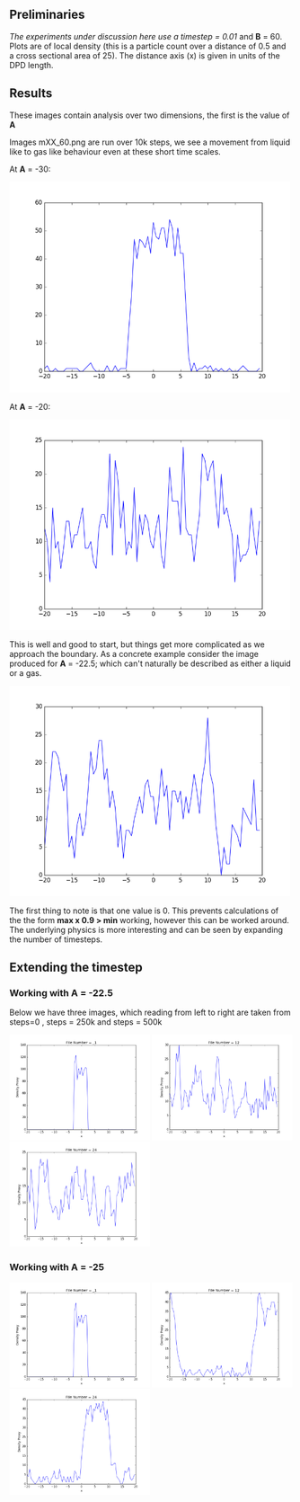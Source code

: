 ## Preliminaries

_The experiments under discussion here use a timestep = 0.01_ and **B** = 60. Plots are of local density (this is a particle count over a distance of 0.5 and a cross sectional area of 25). The distance axis (x) is given in units of the DPD length.

## Results

These images contain analysis over two dimensions, the first is the value of **A**

Images mXX_60.png are run over 10k steps, we see a movement from liquid like to gas like behaviour even at these short time scales.

At **A** = -30: 

<img src="images/A_var/m30_60.png" alt="Drawing" width="500"/>

At **A** = -20:

<img src="images/A_var/m20_60.png" alt="Drawing" width="500"/>

This is well and good to start, but things get more complicated as we approach the boundary. As a concrete example consider the image produced for **A** = -22.5; which can't naturally be described as either a liquid or a gas.

<img src="images/A_var/m22.5_60.png" alt="Drawing" width="500"/>

The first thing to note is that one value is 0. This prevents calculations of the the form **max x 0.9 > min** working, however this can be worked around. The underlying physics is more interesting and can be seen by expanding the number of timesteps.

## Extending the timestep
### Working with **A** = -22.5

Below we have three images, which reading from left to right are taken from steps=0 , steps = 250k and steps = 500k

<div>
            <img src="images/A_225/dump_1.png" alt="Drawing" width="250"/>
            <img src="images/A_225/dump_12.png" alt="Drawing" width="250"/>
            <img src="images/A_225/dump_24.png" alt="Drawing" width="250"/>
</div>

### Working with **A** = -25

<div>
            <img src="images/A_250/dump_1.png" alt="Drawing" width="250"/>
            <img src="images/A_250/dump_12.png" alt="Drawing" width="250"/>
            <img src="images/A_250/dump_24.png" alt="Drawing" width="250"/>
</div>


